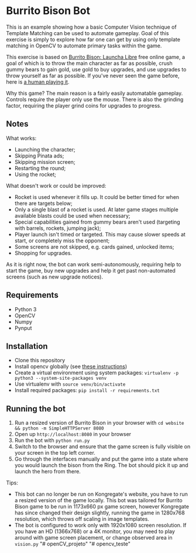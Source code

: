 # Burrito Bison Bot

This is an example showing how a basic Computer Vision technique of Template Matching can be used to automate gameplay.
Goal of this exercise is simply to explore how far one can get by using only template matching in OpenCV to automate primary tasks within the game.

This exercise is based on [Burrito Bison: Launcha Libre](http://www.kongregate.com/games/JuicyBeast/burrito-bison-launcha-libre) free online game, a goal of which is to throw the main character as far as possible, crush gummy bears to gain gold, use gold to buy upgrades, and use upgrades to throw yourself as far as possible.
If you've never seen the game before, here is [a human playing it](https://youtu.be/VQve8LoiFyQ).

Why this game? The main reason is a fairly easily automatable gameplay. Controls require the player only use the mouse.
There is also the grinding factor, requiring the player grind coins for upgrades to progress.

## Notes

What works:

- Launching the character;
- Skipping Pinata ads;
- Skipping mission screen;
- Restarting the round;
- Using the rocket;

What doesn't work or could be improved:

- Rocket is used whenever it fills up. It could be better timed for when there are targets below;
- Only a single blast of a rocket is used. At later game stages multiple available blasts could be used when necessary;
- Special capabilities gained from gummy bears aren't used (targeting with barrels, rockets, jumping jack);
- Player launch isn't timed or targeted. This may cause slower speeds at start, or completely miss the opponent;
- Some screens are not skipped, e.g. cards gained, unlocked items;
- Shopping for upgrades.

As it is right now, the bot can work semi-autonomously, requiring help to start the game, buy new upgrades and help it get past non-automated screens (such as new upgrade notices).

## Requirements

- Python 3
- OpenCV
- Numpy
- Pynput

## Installation

- Clone this repository
- Install opencv globally (see [these instructions](https://docs.opencv.org/trunk/d7/d9f/tutorial_linux_install.html))
- Create a virtual environment using system packages: `virtualenv -p python3 --system-site-packages venv`
- Use virtualenv with `source venv/bin/activate`
- Install required packages: `pip install -r requirements.txt`

## Running the bot

1) Run a resized version of Burrito Bison in your browser with `cd website && python -m SimpleHTTPServer 8080`
2) Open up `http://localhost:8080` in your browser
3) Run the bot with `python run.py`
4) Switch to the browser and ensure that the game screen is fully visible on your screen in the top left corner.
5) Go through the interfaces manually and put the game into a state where you would launch the bison from the Ring. The bot should pick it up and launch the hero from there.

Tips:

- This bot can no longer be run on Kongregate's website, you have to run a resized version of the game locally. This bot was tailored for Burrito Bison game to be run in 1173x660 px game screen, however Kongregate has since changed their design slightly, running the game in 1280x768 resolution, which throws off scaling in image templates.
- The bot is configured to work only with 1920x1080 screen resolution. If you have an HD (1366x768) or a 4K monitor, you may need to play around with game screen placement, or change observed area in `vision.py`
"# openCV_projeto" 
"# opencv_teste" 
